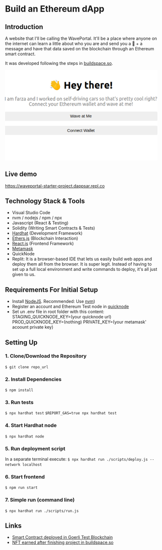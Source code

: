 # Build an Ethereum dApp

## Introduction

A website that I'll be calling the WavePortal. It'll be a place where anyone on the internet can learn a little about who you are and send you a 👋 + a message and have that data saved on the blockchain through an Ethereum smart contract.

It was developed following the steps in [buildspace.so](https://buildspace.so/).


![sample image app](./images/app.png)

## Live demo

https://waveportal-starter-project.dappsar.repl.co


## Technology Stack & Tools

- Visual Studio Code
- nvm / nodejs / npm / npx
- Javascript (React & Testing)
- Solidity (Writing Smart Contracts & Tests)
- [Hardhat](https://hardhat.org/) (Development Framework)
- [Ethers.js](https://docs.ethers.io/v5/) (Blockchain Interaction)
- [React.js](https://reactjs.org/) (Frontend Framework)
- [Metamask](https://metamask.io/)
- QuickNode
- Replit: It is a browser-based IDE that lets us easily build web apps and deploy them all from the browser. It is super legit. Instead of having to set up a full local environment and write commands to deploy, it's all just given to us.

## Requirements For Initial Setup

- Install [NodeJS](https://nodejs.org/en/). Recommended: Use [nvm](https://github.com/nvm-sh/nvm))
- Register an account and Ethereum Test node in [quicknode](https://www.quicknode.com/)
- Set un .env file in root folder with this content:
    STAGING_QUICKNODE_KEY=(your quicknode url) 
    PROD_QUICKNODE_KEY=(nothing)
    PRIVATE_KEY=(your metamask' acoount private key)


## Setting Up
### 1. Clone/Download the Repository
`$ git clone repo_url`

### 2. Install Dependencies
`$ npm install`

### 3. Run tests
`$ npx hardhat test`
`$REPORT_GAS=true npx hardhat test`

### 4. Start Hardhat node
`$ npx hardhat node`

### 5. Run deployment script
In a separate terminal execute:
`$ npx hardhat run ./scripts/deploy.js --network localhost`

### 6. Start frontend
`$ npm run start`

### 7. Simple run (command line)
`$ npx hardhat run ./scripts/run.js` 

## Links

* [Smart Contract deployed in Goerli Test Blockchain](https://goerli.etherscan.io/address/0x7D2dAeb5DddbD49CB88B0679B8D190bb5561c3dd)
* [NFT earned after finishing project in buildspace.so](https://opensea.io/assets/matic/0x5c4E5ae2ADEAD056fD39badCe6A5A0e4ceBec3Ee/5)



